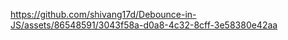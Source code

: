 
https://github.com/shivang17d/Debounce-in-JS/assets/86548591/3043f58a-d0a8-4c32-8cff-3e58380e42aa


